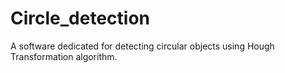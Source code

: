 # Circle_detection
A software dedicated for detecting circular objects using Hough Transformation algorithm.
